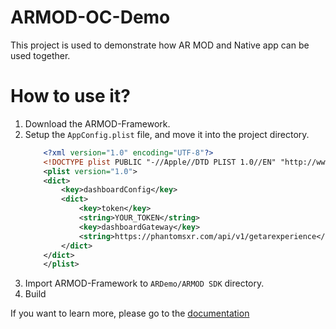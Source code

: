 # ARMOD-OC-Demo
This project is used to demonstrate how AR MOD and Native app can be used together.


# How to use it?
1. Download the ARMOD-Framework.
2. Setup the `AppConfig.plist` file, and move it into the project directory.
    ```xml
        <?xml version="1.0" encoding="UTF-8"?>
        <!DOCTYPE plist PUBLIC "-//Apple//DTD PLIST 1.0//EN" "http://www.apple.com/DTDs/PropertyList-1.0.dtd">
        <plist version="1.0">
        <dict>
            <key>dashboardConfig</key>
            <dict>
                <key>token</key>
                <string>YOUR_TOKEN</string>
                <key>dashboardGateway</key>
                <string>https://phantomsxr.com/api/v1/getarexperience</string>
            </dict>
        </dict>
        </plist>
    ```
3. Import ARMOD-Framework to `ARDemo/ARMOD SDK` directory.
4. Build

If you want to learn more, please go to the [documentation](https://docs.phantomsxr.com/native-app-embed/ios-embed-oc#import-armod-framework)
